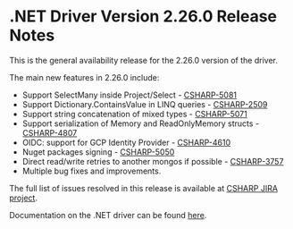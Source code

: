 # .NET Driver Version 2.26.0 Release Notes

This is the general availability release for the 2.26.0 version of the driver.

The main new features in 2.26.0 include:

+ Support SelectMany inside Project/Select - [CSHARP-5081](https://jira.mongodb.org/browse/CSHARP-5081)
+ Support Dictionary.ContainsValue in LINQ queries - [CSHARP-2509](https://jira.mongodb.org/browse/CSHARP-2509)
+ Support string concatenation of mixed types - [CSHARP-5071](https://jira.mongodb.org/browse/CSHARP-5071)
+ Support serialization of Memory and ReadOnlyMemory structs - [CSHARP-4807](https://jira.mongodb.org/browse/CSHARP-4807)
+ OIDC: support for GCP Identity Provider - [CSHARP-4610](https://jira.mongodb.org/browse/CSHARP-4610)
+ Nuget packages signing - [CSHARP-5050](https://jira.mongodb.org/browse/CSHARP-5050)
+ Direct read/write retries to another mongos if possible - [CSHARP-3757](https://jira.mongodb.org/browse/CSHARP-3757)
+ Multiple bug fixes and improvements.

The full list of issues resolved in this release is available at [CSHARP JIRA project](https://jira.mongodb.org/issues/?jql=project%20%3D%20CSHARP%20AND%20fixVersion%20%3D%202.26.0%20ORDER%20BY%20key%20ASC).

Documentation on the .NET driver can be found [here](https://www.mongodb.com/docs/drivers/csharp/v2.26.0}/).
